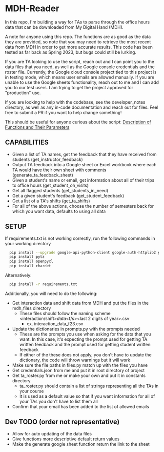 # MDH-Reader

In this repo, I'm building a way for TAs to parse through the office hours data that can be downloaded from My Digital Hand (MDH). 

A note for anyone using this repo. The functions are as good as the data they are provided, so note that you may need to retrieve the most recent data from MDH in order to get more accurate results. This code has been tested as far back as Spring 2023, but bugs could still be lurking. 

If you are TA looking to use the script, reach out and I can point you to the data files that you need, as well as the Google console credentials and the roster file. Currently, the Google cloud console project tied to this project is in testing mode, which means user emails are allowed manually. 
If you are unable to use the Google sheets functionality, reach out to me and I  can add you to our test users. I am trying to get the project approved for "production" use.

If you are looking to help with the codebase, see the developer_notes directory, as well as any in-code documentation and reach out for files. Feel free to submit a PR if you want to help change something!

This should be useful for anyone curious about the script:
[Description of Functions and Their Parameters](notes/functions.md)

## CAPABILITIES

- Given a list of TA names, get the feedback that they have received from students (get_instructor_feedback)
- Output TA feedback into a Google sheet or Excel workbook where each TA would have their own sheet with comments (generate_ta_feedback_sheet)
- Given a student's name or email, get information about all of their trips to office hours (get_student_oh_visits)
- Get all flagged students (get_students_in_need)
- Get a given student's feedback (get_student_feedback)
- Get a list of a TA's shifts (get_ta_shifts)
- For all of the above actions, choose the number of semesters back for which you want data, defaults to using all data

## SETUP

If requirements.txt is not working correctly, run the following commands in your working directory
```bash
  pip install --upgrade google-api-python-client google-auth-httplib2 google-auth-oauthlib
  pip install pytz
  pip install openpyxl
  pip install chardet
```

Alternatively:
```bash
  pip install -r requirements.txt
```

Additionally, you will need to do the following:
- Get interaction data and shift data from MDH and put the files in the mdh_files directory
  - These files should follow the naming scheme <interaction/shift>_data_<f/s><last 2 digits of year>.csv
    - ex. interaction_data_f23.csv
- Update the dictionaries in prompts.py with the prompts needed 
  - These are the prompts you use when asking for the data that you want. In this case, it's expecting the prompt used for getting TA written feedback and the prompt used for getting student written feedback
  - If either of the these does not apply, you don't have to update the dictionary, the code will throw warnings but it will work
- Make sure the file paths in files.py match up with the files you have
- Get credentials.json from me and put it in root directory of project 
- Get ta_roster.py from me or make your own and put it in constants directory
  - ta_roster.py should contain a list of strings representing all the TAs in your course 
  - It is used as a default value so that if you want information for all of your TAs you don't have to list them all
- Confirm that your email has been added to the list of allowed emails 

## Dev TODO (order not representative)

- Allow for auto updating of the data files
- Give functions more descriptive default return values
- Make the generate google sheet function return the link to the sheet

